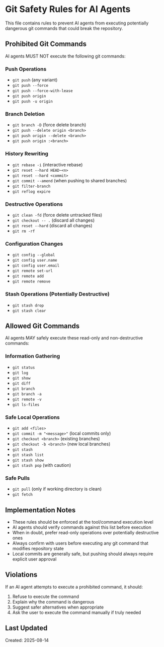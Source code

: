 # Git Safety Rules for AI Agents

This file contains rules to prevent AI agents from executing potentially dangerous git commands that could break the repository.

## Prohibited Git Commands

AI agents MUST NOT execute the following git commands:

### Push Operations
- `git push` (any variant)
- `git push --force`
- `git push --force-with-lease` 
- `git push origin`
- `git push -u origin`

### Branch Deletion
- `git branch -D` (force delete branch)
- `git push --delete origin <branch>`
- `git push origin --delete <branch>`
- `git push origin :<branch>`

### History Rewriting
- `git rebase -i` (interactive rebase)
- `git reset --hard HEAD~<n>`
- `git reset --hard <commit>`
- `git commit --amend` (when pushing to shared branches)
- `git filter-branch`
- `git reflog expire`

### Destructive Operations
- `git clean -fd` (force delete untracked files)
- `git checkout -- .` (discard all changes)
- `git reset --hard` (discard all changes)
- `git rm -rf`

### Configuration Changes
- `git config --global`
- `git config user.name`
- `git config user.email`
- `git remote set-url`
- `git remote add`
- `git remote remove`

### Stash Operations (Potentially Destructive)
- `git stash drop`
- `git stash clear`

## Allowed Git Commands

AI agents MAY safely execute these read-only and non-destructive commands:

### Information Gathering
- `git status`
- `git log`
- `git show`
- `git diff`
- `git branch`
- `git branch -a`
- `git remote -v`
- `git ls-files`

### Safe Local Operations
- `git add <files>`
- `git commit -m "<message>"` (local commits only)
- `git checkout <branch>` (existing branches)
- `git checkout -b <branch>` (new local branches)
- `git stash`
- `git stash list`
- `git stash show`
- `git stash pop` (with caution)

### Safe Pulls
- `git pull` (only if working directory is clean)
- `git fetch`

## Implementation Notes

- These rules should be enforced at the tool/command execution level
- AI agents should verify commands against this list before execution
- When in doubt, prefer read-only operations over potentially destructive ones
- Always confirm with users before executing any git command that modifies repository state
- Local commits are generally safe, but pushing should always require explicit user approval

## Violations

If an AI agent attempts to execute a prohibited command, it should:
1. Refuse to execute the command
2. Explain why the command is dangerous
3. Suggest safer alternatives when appropriate
4. Ask the user to execute the command manually if truly needed

## Last Updated

Created: 2025-08-14